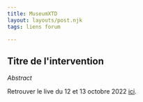 ```yaml
---
title: MuseumXTD  
layout: layouts/post.njk  
tags: liens forum 

---
```

## Titre de l'intervention

*Abstract*

  
Retrouver le live du 12 et 13 octobre 2022 [ici](https://www.youtube.com/channel/UCTZJM5WsXDkH8QgMdACUNyw).  